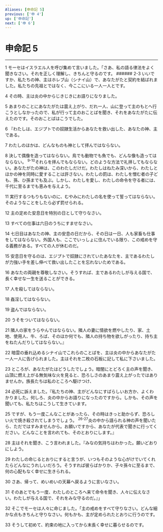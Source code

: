```yaml
---
Aliases: [申命記 5]
previous: ['申 4']
up: ['申命記']
next: ['申 6']
---
```

# 申命記 5

***




1 
モーセはイスラエル人を呼び集めて言いました。「さあ、私の語る律法をよく聞きなさい。それを正しく理解し、きちんと守るのです。 ###### 2-3 いいですか、私たちの神、主はホレブ山（シナイ山）で、あなたがたと契約を結ばれました。私たちの先祖とではなく、今ここにいる一人一人とです。 



4 
その時、主は炎の中からじきじきにお語りになりました。 



5 
あまりのことにあなたがたは震え上がり、だれ一人、山に登って主のもとへ行こうとしなかったので、私が行って主のおことばを聞き、それをあなたがたに伝えたのです。そのおことばはこうでした。 



6 
『わたしは、エジプトでの奴隷生活からあなたを救い出した、あなたの神、主である。 



7 
わたしのほかは、どんなものも神として拝んではならない。 



8 
決して偶像を造ってはならない。鳥でも動物でも魚でも、どんな像も造ってはならない。 <sup class="versenum">9-10</sup>それらを拝んでもならない。どのような方法で礼拝してもならない。あなたがたの神は、このわたしだけだ。わたしはねたみ深いから、わたしとほかの神を同時に愛することは許さない。わたしの罰は、わたしを憎む者の子ども、孫、ひ孫までも及ぶ。しかし、わたしを愛し、わたしの命令を守る者には、千代に至るまでも恵みを与えよう。 



11 
実行するつもりもないのに、むやみにわたしの名を使って誓ってはならない。そのようなことをしたら必ず罰せられる。 



12 
主の定めた安息日を特別の日として守りなさい。 



13 
すべての仕事は六日のうちにすませなさい。 



14 
七日目はあなたの神、主の安息の日だから、その日は一日、人も家畜も仕事をしてはならない。外国人も、ここでいっしょに住んでいる限り、この戒めを守る義務がある。すべての人が休むのだ。 



15 
安息日を守るのは、エジプトで奴隷にされていたあなたを、主であるわたしが力強い手を差し伸べて救い出したことを忘れないためである。 



16 
あなたの両親を尊敬しなさい。そうすれば、主であるわたしが与える国で、長く幸せな一生を送ることができる。 



17 
人を殺してはならない。 



18 
姦淫してはならない。 



19 
盗んではならない。 



20 
うそをついてはならない。 



21 
隣人の家をうらやんではならない。隣人の妻に情欲を燃やしたり、家、土地、使用人、牛、ろば、そのほか何でも、隣人の持ち物を欲しがったり、持ち主をねたんだりしてはならない。』 



22 
暗雲の垂れ込めるシナイ山でこれらのことばを、主は炎の中からあなたがた一人一人に告げられました。主はそれを二枚の石板に記して私に下さいました。 



23 
ところが、あなたがたはどうしたでしょう。暗闇にとどろく主の声を聞き、山頂に燃え上がる無気味な火を見ると、恐ろしさのあまり震え上がったではありませんか。族長たちは私のところへ駆けつけ、 



24 
必死に訴えました。『私たちの神、主がどんなにすばらしいお方か、よくわかりました。何しろ、炎の中からお語りになったのですから。しかも、その声を聞いても、私たちはこうして生きています。 



25 
ですが、もう一度こんなことがあったら、その時はきっと助からず、恐ろしい火で焼き殺されてしまうでしょう。 <sup class="versenum">26-27</sup>炎の中から語られる神の声を聞いたら、ただではすみませんから。お願いですから、あなたが代表で聞きに行ってください。どんなことを言われても、そのとおりにします。』 



28 
主はそれを聞き、こう言われました。『みなの気持ちはわかった。願いどおりにしよう。 



29 
わたしの命じるとおりにすると言うが、いつもそのような心がけでいてくれたらどんなにうれしいだろう。そうすれば彼らばかりか、子々孫々に至るまで、何の心配もなく幸せに生きられる。 



30 
さあ、帰って、めいめいの天幕へ戻るように言いなさい。 



31 
そのあとでもう一度、わたしのところへ来て命令を聞き、人々に伝えなさい。わたしが与える国で、それをみな守るのだ。』」 



32 
そこでモーセは人々に命じました。「主の戒めをすべて守りなさい。どんな細かな点もきちんと守りなさい。何もかも、主が定められたとおりに行うのです。 



33 
そうして初めて、約束の地に入ってから末長く幸せに暮らせるのです。
